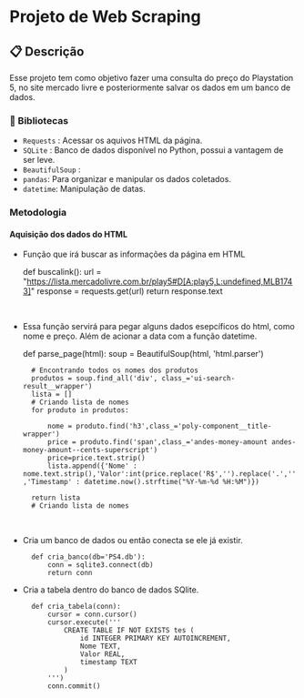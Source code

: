 # Projeto de Web Scraping

## 📋 Descrição

Esse projeto tem como objetivo fazer uma  consulta do preço do Playstation 5, no site mercado livre e posteriormente salvar os dados em um banco de dados.

### 📖 Bibliotecas

- `Requests` : Acessar os aquivos HTML da página.
- `SQLite` : Banco de dados disponível no Python, possui a vantagem de ser leve.
- `BeautifulSoup` : 
- `pandas`: Para organizar e manipular os dados coletados.
- `datetime`: Manipulação de datas.


### Metodologia

#### Aquisição dos dados do HTML

- Função que irá buscar as informações da página em HTML

    def buscalink():
        url = "https://lista.mercadolivre.com.br/play5#D[A:play5,L:undefined,MLB1743]"
        response = requests.get(url)
        return response.text

&nbsp;

- Essa função servirá para pegar alguns dados esepcíficos do html, como nome e preço. Além de acionar a data com a função datetime.


    def parse_page(html):
        soup = BeautifulSoup(html, 'html.parser')
    
        # Encontrando todos os nomes dos produtos
        produtos = soup.find_all('div', class_='ui-search-result__wrapper')
        lista = []
        # Criando lista de nomes
        for produto in produtos:
    
            nome = produto.find('h3',class_='poly-component__title-wrapper')
            price = produto.find('span',class_='andes-money-amount andes-money-amount--cents-superscript')
            price=price.text.strip()
            lista.append({'Nome' : nome.text.strip(),'Valor':int(price.replace('R$','').replace('.','')) ,'Timestamp' : datetime.now().strftime("%Y-%m-%d %H:%M")})
        
        return lista 
        # Criando lista de nomes


&nbsp;

- Cria um banco de dados ou então conecta se ele já existir.

        def cria_banco(db='PS4.db'):
            conn = sqlite3.connect(db)
            return conn

- Cria a tabela dentro do banco de dados SQlite. 
        
        def cria_tabela(conn):
            cursor = conn.cursor()
            cursor.execute('''
                CREATE TABLE IF NOT EXISTS tes (
                    id INTEGER PRIMARY KEY AUTOINCREMENT,
                    Nome TEXT,
                    Valor REAL,
                    timestamp TEXT
                )
            ''')
            conn.commit()

